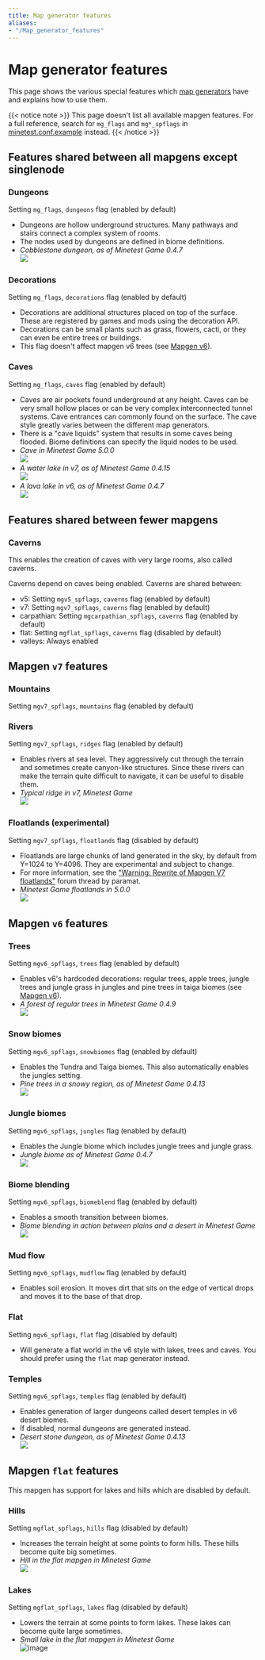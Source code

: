 ```yaml
---
title: Map generator features
aliases:
- "/Map_generator_features"
---
```


# Map generator features

This page shows the various special features which [map generators](/mapgen "Map generator") have and explains how to use them.

{{< notice note >}}
This page doesn't list all available mapgen features. For a full reference, search for `mg_flags` and `mg*_spflags` in [minetest.conf.example](https://github.com/minetest/minetest/blob/master/minetest.conf.example) instead.
{{< /notice >}}

## Features shared between all mapgens except singlenode

### Dungeons

Setting `mg_flags`, `dungeons` flag (enabled by default)

* Dungeons are hollow underground structures. Many pathways and stairs connect a complex system of rooms.
* The nodes used by dungeons are defined in biome definitions.
* *Cobblestone dungeon, as of Minetest Game 0.4.7*  
  ![](/images/mapgen/1200px-Dungeon_0.4.7.jpg)

### Decorations

Setting `mg_flags`, `decorations` flag (enabled by default)

* Decorations are additional structures placed on top of the surface. These are registered by games and mods using the decoration API.
* Decorations can be small plants such as grass, flowers, cacti, or they can even be entire trees or buildings.
* This flag doesn't affect mapgen v6 trees (see [Mapgen v6](/mapgen/#v6)).

### Caves

Setting `mg_flags`, `caves` flag (enabled by default)

* Caves are air pockets found underground at any height. Caves can be very small hollow places or can be very complex interconnected tunnel systems. Cave entrances can commonly found on the surface. The cave style greatly varies between the different map generators.
* There is a "cave liquids" system that results in some caves being flooded. Biome definitions can specify the liquid nodes to be used.
* *Cave in Minetest Game 5.0.0*  
  ![](/images/mapgen/Minetest_Game_underground.jpg)
* *A water lake in v7, as of Minetest Game 0.4.15*  
  ![](/images/mapgen/Underground_water_lake.jpg)
* *A lava lake in v6, as of Minetest Game 0.4.7*  
  ![](/images/mapgen/1200px-Lava_lake_0.4.7.jpg)

## Features shared between fewer mapgens

### Caverns

This enables the creation of caves with very large rooms, also called caverns.

Caverns depend on caves being enabled. Caverns are shared between:

* v5: Setting `mgv5_spflags`, `caverns` flag (enabled by default)
* v7: Setting `mgv7_spflags`, `caverns` flag (enabled by default)
* carpathian: Setting `mgcarpathian_spflags`, `caverns` flag (enabled by default)
* flat: Setting `mgflat_spflags`, `caverns` flag (disabled by default)
* valleys: Always enabled

## Mapgen `v7` features

### Mountains

Setting `mgv7_spflags`, `mountains` flag (enabled by default)

### Rivers

Setting `mgv7_spflags`, `ridges` flag (enabled by default)

* Enables rivers at sea level. They aggressively cut through the terrain and sometimes create canyon-like structures. Since these rivers can make the terrain quite difficult to navigate, it can be useful to disable them.
* *Typical ridge in v7, Minetest Game*  
  ![](/images/mapgen/Mapgen_v7_ridge.jpg)

### Floatlands (experimental)

Setting `mgv7_spflags`, `floatlands` flag (disabled by default)

* Floatlands are large chunks of land generated in the sky, by default from Y=1024 to Y=4096. They are experimental and subject to change.
* For more information, see the ["Warning: Rewrite of Mapgen V7 floatlands"](https://forum.luanti.org/viewtopic.php?f=18&t=23764) forum thread by paramat.
* *Minetest Game floatlands in 5.0.0*  
  ![](/images/mapgen/Minetest_Game_floatland_coniferous_forest.jpg)


## Mapgen `v6` features

### Trees

Setting `mgv6_spflags`, `trees` flag (enabled by default)

* Enables v6's hardcoded decorations: regular trees, apple trees, jungle trees and jungle grass in jungles and pine trees in taiga biomes (see [Mapgen v6](/mapgen/#v6)). 
* *A forest of regular trees in Minetest Game 0.4.9*  
  ![](/images/mapgen/Mapgen_v6_0_4_9.jpg)

### Snow biomes

Setting `mgv6_spflags`, `snowbiomes` flag (enabled by default)

* Enables the Tundra and Taiga biomes. This also automatically enables the jungles setting.
* *Pine trees in a snowy region, as of Minetest Game 0.4.13*  
  ![](/images/mapgen/1200px-Snow_pines.jpg)

### Jungle biomes

Setting `mgv6_spflags`, `jungles` flag (enabled by default)

* Enables the Jungle biome which includes jungle trees and jungle grass.
* *Jungle biome as of Minetest Game 0.4.7*  
  ![](/images/mapgen/1200px-Jungle_0.4.7.jpg)

### Biome blending

Setting `mgv6_spflags`, `biomeblend` flag (enabled by default)

* Enables a smooth transition between biomes.
* *Biome blending in action between plains and a desert in Minetest Game*  
  ![](/images/mapgen/Mapgen_v6_biomeblend.jpg)

### Mud flow

Setting `mgv6_spflags`, `mudflow` flag (enabled by default)

* Enables soil erosion. It moves dirt that sits on the edge of vertical drops and moves it to the base of that drop.

### Flat

Setting `mgv6_spflags`, `flat` flag (disabled by default)

* Will generate a flat world in the v6 style with lakes, trees and caves. You should prefer using the `flat` map generator instead.

### Temples

Setting `mgv6_spflags`, `temples` flag (enabled by default)

* Enables generation of larger dungeons called desert temples in v6 desert biomes.
* If disabled, normal dungeons are generated instead.
* *Desert stone dungeon, as of Minetest Game 0.4.13*  
  ![](/images/mapgen/1200px-Desert_dungeon_desert_stone.jpg)

## Mapgen `flat` features

This mapgen has support for lakes and hills which are disabled by default.

### Hills

Setting `mgflat_spflags`, `hills` flag (disabled by default)

* Increases the terrain height at some points to form hills. These hills become quite big sometimes.
* *Hill in the flat mapgen in Minetest Game*  
  ![](/images/mapgen/Mapgen_flat_hills.jpg)

### Lakes

Setting `mgflat_spflags`, `lakes` flag (disabled by default)

* Lowers the terrain at some points to form lakes. These lakes can become quite large sometimes.
* *Small lake in the flat mapgen in Minetest Game*  
  ![image](/images/mapgen/Mapgen_flat_lakes.jpg)
